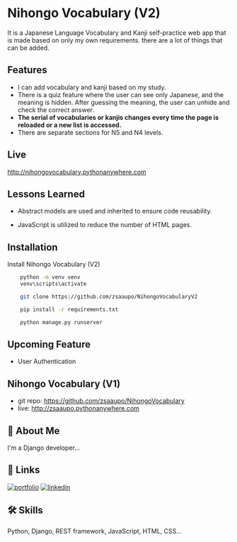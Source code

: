 
# Nihongo Vocabulary (V2)

It is a Japanese Language Vocabulary and Kanji self-practice web app that is made based on only my own requirements. there are a lot of things that can be added.
## Features

- I can add vocabulary and kanji based on my study.
- There is a quiz feature where the user can see only Japanese, and the meaning is hidden. After guessing the meaning, the user can unhide and check the correct answer.
-  **The serial of vocabularies or kanjis changes every time the page is reloaded or a new list is accessed.**
-  There are separate sections for N5 and N4 levels.
## Live

http://nihongovocabulary.pythonanywhere.com


## Lessons Learned


- Abstract models are used and inherited to ensure code reusability.

- JavaScript is utilized to reduce the number of HTML pages.


## Installation

Install Nihongo Vocabulary (V2)

```bash
    python -m venv venv
    venv\scripts\activate
```
```bash
    git clone https://github.com/zsaaupo/NihongoVocabularyV2
```
```bash
    pip install -r requirements.txt
```
```bash
    python manage.py runserver
```
    
## Upcoming Feature
- User Authentication

## Nihongo Vocabulary (V1)
- git repo: https://github.com/zsaaupo/NihongoVocabulary
- live: http://zsaaupo.pythonanywhere.com
## 🚀 About Me
I'm a Django developer...


## 🔗 Links
[![portfolio](https://img.shields.io/badge/my_portfolio-000?style=for-the-badge&logo=ko-fi&logoColor=white)](https://zsaaupo.my.canva.site/)
[![linkedin](https://img.shields.io/badge/linkedin-0A66C2?style=for-the-badge&logo=linkedin&logoColor=white)](https://www.linkedin.com/in/zsaaupo/)

## 🛠 Skills
Python, Django, REST framework, JavaScript, HTML, CSS...
